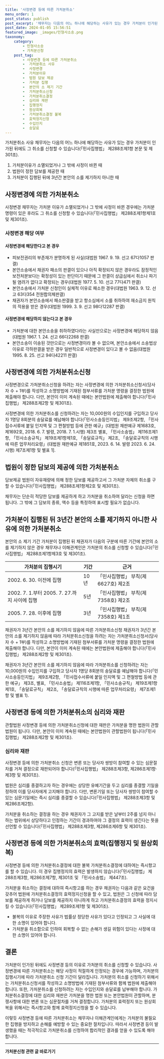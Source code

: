 ```yaml
---
title: '사정변경 등에 따른 가처분취소'
menu_order: 1
post_status: publish
post_excerpt: '채무자는 다음의 어느 하나에 해당하는 사유가 있는 경우 가처분이 인가된 뒤에도 그 취소를 신청할 수 있습니다  민사집행법  제288조제1항 본문 및 제301조 .'
post_date: 2024-01-05 15:56:51
featured_image: _images/민형사소송.png
taxonomy:
    category:
        - 민형사소송
        - 가처분신청
    post_tag:
        - 사정변경 등에 따른 가처분취소
        -  가처분취소 사유
        -  사정변경
        -  가처분이유
        -  법원 담보 제공
        -  가처분 집행
        -  본안의 소 제기 기간
        -  가처분취소신청
        -  가처분취소결정
        -  심리와 재판
        -  집행정지
        -  원상회복
        -  가처분취소결정 불복
        -  효력정지신청
        -  수입인지
        -  송달료
---
```



가처분취소 사유
채무자는 다음의 어느 하나에 해당하는 사유가 있는 경우 가처분이 인가된 뒤에도 그 취소를 신청할 수 있습니다(「민사집행법」 제288조제1항 본문 및 제301조).

1. 가처분이유가 소멸되었거나 그 밖에 사정이 바뀐 때
2. 법원이 정한 담보를 제공한 때
3. 가처분이 집행된 뒤에 3년간 본안의 소를 제기하지 아니한 때

## 사정변경에 의한 가처분취소

사정변경
채무자는 가처분 이유가 소멸되었거나 그 밖에 사정이 바뀐 경우에는 가처분 명령이 있은 후라도 그 취소를 신청할 수 있습니다(「민사집행법」 제288조제1항제1호 및 제301조).

### 사정변경 해당 여부

#### 사정변경에 해당한다고 본 경우
- 피보전권리의 부존재가 분명하게 된 사실(대법원 1967. 9. 19. 선고 67다1057 판결)
- 본안소송에서 채권자 패소의 판결이 있으나 아직 확정되지 않은 경우라도 잠정적인 보전처분보다는 확정성이 있는 판단이기 때문에 그 판결이 상급심에서 취소나 파기될 염려가 없다고 확정되는 경우(대법원 1977. 5. 10. 선고 77다471 판결)
- 본안소송에서 가처분 신청인이 실체적 이유로 패소한 경우(대법원 1963. 9. 12. 선고 63다354 전원합의체판결)
- 채권자가 본안소송에서 패소판결을 받고 항소심에서 소를 취하하여 재소금지 원칙의 적용을 받은 경우(대법원 1999. 3. 9. 선고 98다12287 판결)

#### 사정변경에 해당하지 않는다고 본 경우
- 가처분에 대한 본안소송을 취하하였다라는 사실만으로는 사정변경에 해당하지 않음(대법원 1967. 1. 24. 선고 66다2268 판결)
- 본안소송이 이송된 것만으로는 사정변경이라 볼 수 없으며, 본안소송에서 소송법상 이유로 각하판결을 받은 경우 일반적으로 사정변경이 있다고 볼 수 없음(대법원 1995. 8. 25. 선고 94다42211 판결)

## 사정변경에 의한 가처분취소신청

사정변경으로 가처분취소신청을 하려는 자는 사정변경에 의한 가처분취소신청서(당사자 수 + 1부)를 작성하고 소명방법에 기재된 첨부서류를 가처분 명령을 결정한 법원에 제출해야 합니다. 다만, 본안이 이미 계속된 때에는 본안법원에 제출해야 합니다(「민사집행법」 제288조제2항 및 제301조).

사정변경에 의한 가처분취소를 신청하려는 자는 10,000원의 수입인지를 구입하고 당사자 1명당 8회분의 송달료를 예납해야 합니다(「민사소송등인지법」 제9조제2항, 「민사접수서류에 붙일 인지액 및 그 편철방법 등에 관한 예규」(대법원 재판예규 제1683호,제1692호, 2018. 6. 7. 발령, 2018. 7. 1.시행) 제3조 별표, 「민사소송법」 제116조제1항, 「민사소송규칙」 제19조제1항제1호, 「송달료규칙」 제2조, 「송달료규칙의 시행에 따른 업무처리요령」(대법원 재판예규 제1851호, 2023. 6. 14. 발령 2023. 6. 24. 시행) 제7조제1항 및 별표 1].

## 법원이 정한 담보의 제공에 의한 가처분취소

담보제공
법원이 자유재량에 의해 정한 담보를 제공하고서 그 가처분 자체의 취소를 구할 수 있습니다(「민사집행법」 제288조제1항제2호 및 제301조).

채무자는 단순히 적당한 담보를 제공하게 하고 가처분을 취소하여 달라는 신청을 하면 됩니다. 그 밖에 그 담보의 종류, 액수 등을 특정하여 표시할 필요가 없습니다.

## 가처분이 집행된 뒤 3년간 본안의 소를 제기하지 아니한 사유에 의한 가처분취소

본안의 소 제기 기간
가처분이 집행된 뒤 채권자가 다음의 구분에 따른 기간에 본안의 소를 제기하지 않은 경우 채무자나 이해관계인은 가처분의 취소를 신청할 수 있습니다(「민사집행법」 제288조제1항제3호 및 제301조).

| 가처분의 집행시기 | 기간                 | 근거                      |
| ------------------ | -------------------- | ------------------------- |
| 2002. 6. 30. 이전에 집행 | 10년 | 「민사집행법」 부칙(제6627호) 제2조    |
| 2002. 7. 1.부터 2005. 7. 27.까지 사이에 집행 | 5년  |「민사집행법」 부칙(제7358호) 제2조   |
| 2005. 7. 28. 이후에 집행  | 3년  |「민사집행법」 부칙(제7358호) 제1조    |

채권자가 3년간 본안의 소를 제기하지 않음에 따른 가처분취소신청
채권자가 3년간 본안의 소를 제기하지 않음에 따라 가처분취소신청을 하려는 자는 가처분취소신청서(당사자 수 + 1부)를 작성하고 소명방법에 기재된 첨부서류를 가처분 명령을 결정한 법원에 제출해야 합니다. 다만, 본안이 이미 계속된 때에는 본안법원에 제출해야 합니다(「민사집행법」 제288조제2항 및 제301조).

채권자가 3년간 본안의 소를 제기하지 않음에 따라 가처분취소를 신청하려는 자는 10,000원의 수입인지를 구입하고 당사자 1명당 8회분의 송달료를 예납해야 합니다(「민사소송등인지법」 제9조제2항, 「민사접수서류에 붙일 인지액 및 그 편철방법 등에 관한 예규」 제3조, 별표, 「민사소송법」 제116조제1항, 「민사소송규칙」 제19조제1항제1호, 「송달료규칙」 제2조, 「송달료규칙의 시행에 따른 업무처리요령」 제7조제1항 및 별표 1).

## 사정변경 등에 의한 가처분취소의 심리와 재판

관할법원
사정변경 등에 의한 가처분취소신청에 대한 재판은 가처분을 명한 법원이 관할법원이 됩니다. 다만, 본안이 이미 계속된 때에는 본안법원이 관할법원이 됩니다(「민사집행법」 제288조제2항 및 제301조).

### 심리와 재판

사정변경 등에 의한 가처분취소 신청은 변론 또는 당사자 쌍방이 참여할 수 있는 심문절차를 거쳐 결정으로 재판되어야 합니다(「민사집행법」 제288조제3항, 제286조제1항·제3항 및 제301조).

법원은 심리를 종결하고자 하는 경우에는 상당한 유예기간을 두고 심리를 종결할 기일을 정하여 이를 당사자에게 고지해야 합니다. 다만, 변론기일 또는 당사자 쌍방이 참여할 수 있는 심문기일에는 즉시 심리를 종결할 수 있습니다(「민사집행법」 제288조제3항 및 제286조제2항).

가처분을 취소하는 결정을 하는 경우 채권자가 그 고지를 받은 날부터 2주를 넘지 아니하는 범위에서 상당하다고 인정하는 기간이 경과하여야 그 결정의 효력이 생긴다는 뜻을 선언할 수 있습니다(「민사집행법」 제288조제3항, 제286조제6항 및 제301조).

## 사정변경 등에 의한 가처분취소의 효력(집행정지 및 원상회복)

사정변경 등에 의한 가처분취소결정에 대한 불복
가처분취소결정에 대하여는 즉시항고를 할 수 있습니다. 이 경우 집행정지의 효력은 발생하지 않습니다(「민사집행법」 제288조제3항, 제286조제7항, 제301조 및 「민사소송법」 제447조).

가처분을 취소하는 결정에 대하여 즉시항고를 하는 경우 채권자는 다음과 같은 요건을 갖추어 법원에 가처분취소결정의 효력정지신청을 할 수 있고, 법원은 그 신청에 따라 담보를 제공하게 하거나 담보를 제공하지 아니하게 하고 가처분취소결정의 효력을 정지시킬 수 있습니다(「민사집행법」 제289조제1항 및 제301조).

- 불복의 이유로 주장한 사유가 법률상 정당한 사유가 있다고 인정되고 그 사실에 대한 소명이 있어야 합니다.
- 가처분을 취소함으로 인하여 회복할 수 없는 손해가 생길 위험이 있다는 사정에 대한 소명이 있어야 합니다.

## 결론

가처분이 인가된 뒤에도 사정변경 등의 이유로 가처분의 취소를 신청할 수 있습니다. 사정변경에 따른 가처분취소는 해당 사정이 적절하게 인정되는 경우에 가능하며, 가처분의 집행시기에 따라 가처분취소 신청 기간이 달라집니다. 가처분의 취소를 신청하기 위해서는 가처분취소신청서를 작성하고 소명방법에 기재된 첨부서류와 함께 법원에 제출해야 합니다. 또한, 가처분취소를 신청하려는 자는 수입인지와 송달료를 납부해야 합니다. 가처분취소결정에 대한 심리와 재판은 가처분을 명한 법원 또는 본안법원이 관할하며, 분쟁사항에 대한 변론 또는 심문절차를 거쳐 결정합니다. 가처분의 효력정지 또는 원상회복을 위해서는 즉시항고와 함께 효력정지신청을 할 수 있습니다.

이렇듯 사정변경 등에 따른 가처분취소는 채무자나 이해관계인에게는 가처분의 불필요한 집행을 방지하고 손해를 예방할 수 있는 중요한 절차입니다. 따라서 사정변경 등이 발생했을 때는 적극적으로 가처분취소를 신청하여 합리적인 결과를 얻을 수 있도록 해야 합니다.
<!-- wp:separator -->
<hr class="wp-block-separator has-alpha-channel-opacity"/>
<!-- /wp:separator -->

<!-- wp:group {"backgroundColor":"base","layout":{"type":"constrained"}} -->
<div class="wp-block-group has-base-background-color has-background"><!-- wp:paragraph {"align":"center","fontSize":"medium"} -->
<p class="has-text-align-center has-large-font-size"><strong>가처분신청 관련 글 바로가기</strong></p>
<!-- /wp:paragraph -->


<!-- wp:latest-posts
{"categories":[{"id":14597,"count":19,"description":"","link":"https://uknowlaw.com/category/%ea%b0%80%ec%b2%98%eb%b6%84%ec%8b%a0%ec%b2%ad/","name":"가처분신청","slug":"가처분신청","taxonomy":"category","parent":0,"meta":[],"_links":{"self":[{"href":"https://uknowlaw.com/wp-json/wp/v2/categories/14597"}],"collection":[{"href":"https://uknowlaw.com/wp-json/wp/v2/categories"}],"about":[{"href":"https://uknowlaw.com/wp-json/wp/v2/taxonomies/category"}],"wp:post_type":[{"href":"https://uknowlaw.com/wp-json/wp/v2/posts?categories=14597"}],"curies":[{"name":"wp","href":"https://api.w.org/{rel}","templated":true}]}}],"postsToShow":100,"excerptLength":28,"postLayout":"grid","columns":2,"featuredImageAlign":"left","featuredImageSizeSlug":"large","fontSize":"small"} /--></div>
<!-- /wp:group -->